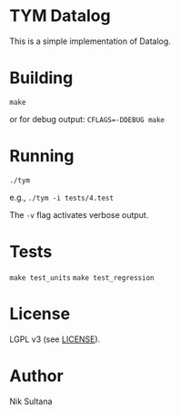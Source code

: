 # TYM Datalog
This is a simple implementation of Datalog.

# Building
`make`

or for debug output: `CFLAGS=-DDEBUG make`

# Running
`./tym`

e.g., `./tym -i tests/4.test`

The `-v` flag activates verbose output.

# Tests
`make test_units`
`make test_regression`

# License
LGPL v3 (see [LICENSE](LICENSE)).

# Author
Nik Sultana
